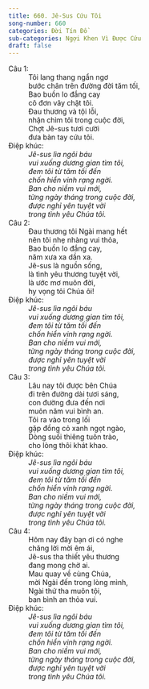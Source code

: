 ```yaml
---
title: 660. Jê-Sus Cứu Tôi
song-number: 660
categories: Đời Tín Đồ
sub-categories: Ngợi Khen Vì Được Cứu
draft: false
---
```

<dl><dt>Câu 1:</dt><dd data-verse="1">Tôi lang thang ngẩn ngơ <br/>bước chân trên đường đời tăm tối, <br/>Bao buồn lo đắng cay <br/>cô đơn vây chặt tôi. <br/>Ðau thương và tội lỗi, <br/>nhận chìm tôi trong cuộc đời, <br/>Chợt Jê-sus tươi cười <br/>đưa bàn tay cứu tôi. </dd><dt>Điệp khúc:</dt><dd data-chorus="1"><em>Jê-sus lìa ngôi báu <br/>vui xuống dương gian tìm tôi, <br/>đem tôi từ tăm tối đến <br/>chốn hiển vinh rạng ngời. <br/>Ban cho niềm vui mới, <br/>từng ngày tháng trong cuộc đời, <br/>được nghỉ yên tuyệt vời <br/>trong tình yêu Chúa tôi. </em></dd><dt>Câu 2:</dt><dd data-verse="2">Ðau thương tôi Ngài mang hết <br/>nên tôi nhẹ nhàng vui thỏa, <br/>Bao buồn lo đắng cay, <br/>năm xưa xa dần xa. <br/>Jê-sus là nguồn sống, <br/>là tình yêu thương tuyệt vời, <br/>là ước mơ muôn đời, <br/>hy vọng tôi Chúa ôi! </dd><dt>Điệp khúc:</dt><dd data-chorus="1"><em>Jê-sus lìa ngôi báu <br/>vui xuống dương gian tìm tôi, <br/>đem tôi từ tăm tối đến <br/>chốn hiển vinh rạng ngời. <br/>Ban cho niềm vui mới, <br/>từng ngày tháng trong cuộc đời, <br/>được nghỉ yên tuyệt vời <br/>trong tình yêu Chúa tôi. </em></dd><dt>Câu 3:</dt><dd data-verse="3">Lâu nay tôi được bên Chúa <br/>đi trên đường dài tươi sáng, <br/>con đường đưa đến nơi <br/>muôn năm vui bình an. <br/>Tôi ra vào trong lối <br/>gặp đồng cỏ xanh ngọt ngào, <br/>Dòng suối thiêng tuôn trào, <br/>cho lòng thôi khát khao. </dd><dt>Điệp khúc:</dt><dd data-chorus="1"><em>Jê-sus lìa ngôi báu <br/>vui xuống dương gian tìm tôi, <br/>đem tôi từ tăm tối đến <br/>chốn hiển vinh rạng ngời. <br/>Ban cho niềm vui mới, <br/>từng ngày tháng trong cuộc đời, <br/>được nghỉ yên tuyệt vời <br/>trong tình yêu Chúa tôi. </em></dd><dt>Câu 4:</dt><dd data-verse="4">Hôm nay đây bạn ơi có nghe <br/>chăng lời mời êm ái, <br/>Jê-sus tha thiết yêu thương <br/>đang mong chờ ai. <br/>Mau quay về cùng Chúa, <br/>mời Ngài đến trong lòng mình, <br/>Ngài thứ tha muôn tội, <br/>ban bình an thỏa vui. </dd><dt>Điệp khúc:</dt><dd data-chorus="1"><em>Jê-sus lìa ngôi báu <br/>vui xuống dương gian tìm tôi, <br/>đem tôi từ tăm tối đến <br/>chốn hiển vinh rạng ngời. <br/>Ban cho niềm vui mới, <br/>từng ngày tháng trong cuộc đời, <br/>được nghỉ yên tuyệt vời <br/>trong tình yêu Chúa tôi. </em></dd></dl>
